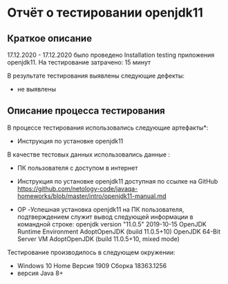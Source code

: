 # Отчёт о тестировании openjdk11
## Краткое описание
17.12.2020 - 17.12.2020 было проведено Installation testing приложения openjdk11.
На тестирование затрачено: 15 минут

В результате тестирования выявлены следующие дефекты:

* не выявлены

## Описание процесса тестирования

В процессе тестирования использовались следующие артефакты*:

* Инструкция по установке openjdk11 


В качестве тестовых данных использовались данные : 

* ПК пользователя c доступом в интернет  
* Инструкция по установке openjdk11 доступная по ссылке на GitHub https://github.com/netology-code/javaqa-homeworks/blob/master/intro/openjdk11-manual.md

* OP -Успешная установка openjdk11 на ПК пользователя, подтверждением служит вывод следующей информации в командной строке:
openjdk version "11.0.5" 2019-10-15
OpenJDK Runtime Environment AdoptOpenJDK (build 11.0.5+10)
OpenJDK 64-Bit Server VM AdoptOpenJDK (build 11.0.5+10, mixed mode)

Тестирование производилось в следующем окружении:

* Windows 10 Home Версия 1909 Сборка 18363.1256
* версия Java 8+
